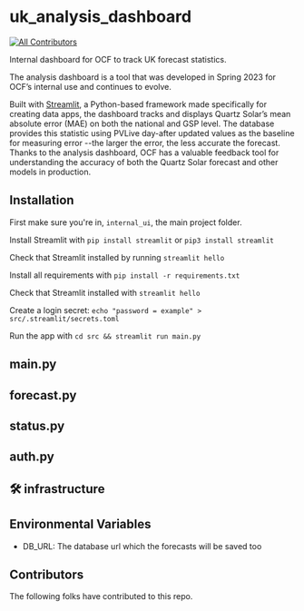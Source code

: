 # uk_analysis_dashboard

<!-- ALL-CONTRIBUTORS-BADGE:START - Do not remove or modify this section -->
[![All Contributors](https://img.shields.io/badge/all_contributors-3-orange.svg?style=flat-square)](#contributors-)
<!-- ALL-CONTRIBUTORS-BADGE:END -->

Internal dashboard for OCF to track UK forecast statistics. 

The analysis dashboard is a tool that was developed in Spring 2023 for OCF’s internal use and continues to evolve. 

Built with [Streamlit](https://streamlit.io/), a Python-based framework made specifically for creating data apps, the dashboard tracks and displays Quartz Solar’s mean absolute error (MAE) on both the national and GSP level. 
The database provides this statistic using PVLive day-after updated values as the baseline for measuring error --the larger the error, the less accurate the forecast. Thanks to the analysis dashboard, OCF has a valuable feedback tool for understanding the accuracy of both the Quartz Solar forecast and other models in production.

## Installation 

First make sure you're in, `internal_ui`, the main project folder.

Install Streamlit with `pip install streamlit` or `pip3 install streamlit`

Check that Streamlit installed by running `streamlit hello`

Install all requirements with `pip install -r requirements.txt`

Check that Streamlit installed with `streamlit hello`

Create a login secret: `echo "password = example" > src/.streamlit/secrets.toml`

Run the app with `cd src && streamlit run main.py`

## main.py

## forecast.py

## status.py

## auth.py

## 🛠️ infrastructure

## Environmental Variables

- DB_URL: The database url which the forecasts will be saved too

## Contributors 

The following folks have contributed to this repo. 








